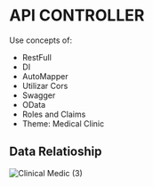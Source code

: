 # API CONTROLLER 

Use concepts of:
- RestFull
- DI
- AutoMapper
- Utilizar Cors
- Swagger
- OData
- Roles and Claims
- Theme: Medical Clinic

## Data Relatioship
![Clinical Medic  (3)](https://user-images.githubusercontent.com/69880922/181536166-6819a56e-23a5-4b4d-88b3-a6df541d8f95.png)
